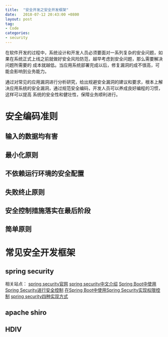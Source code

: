 ```yaml
---
title:	"安全开发之安全开发框架"
date:	2018-07-12 20:43:00 +0800
layout: post
tag: 
- Code
categories:
- security
---
```


在软件开发的过程中，系统设计和开发人员必须要面对一系列复杂的安全问题，如果在系统正式上线之前就做好安全风险防范，越早考虑到安全问题，那么需要解决问题所需要的
成本就越低。当应用系统部署完成以后，修复漏洞的成不很高，可能会影响到业务能力。

通过对常见的应用漏洞进行分析研究，给出规避安全漏洞的建议和要求，根本上解决应用系统的安全漏洞，通过规范安全编码，开发人员可以养成良好编程的习惯，这样可以提高
系统的安全性和健壮性，保障业务顺利进行。

# 安全编码准则
## 输入的数据均有害
## 最小化原则
## 不依赖运行环境的安全配置
## 失败终止原则
## 安全控制措施落实在最后阶段
## 简单原则

# 常见安全开发框架
## spring security
相关站点：
[spring security官网](https://spring.io/projects/spring-security)
[spring security中文介绍](https://vincentmi.gitbooks.io/spring-security-reference-zh/content/1_introduction.html)
[Spring Boot中使用Spring Security进行安全控制](http://blog.didispace.com/springbootsecurity/)
[在Spring Boot中使用Spring Security实现权限控制](https://blog.csdn.net/u012702547/article/details/54319508)
[spring security四种实现方式](https://blog.csdn.net/bao19901210/article/details/52574340)

## apache shiro
## HDIV

